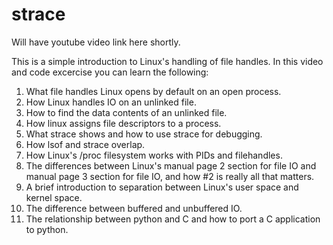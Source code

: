 # strace

Will have youtube video link here shortly.

This is a simple introduction to Linux's handling of file
handles. In this video and code excercise you can learn
the following:

1. What file handles Linux opens by default on an open process.
2. How Linux handles IO on an unlinked file.
3. How to find the data contents of an unlinked file.
4. How linux assigns file descriptors to a process.
5. What strace shows and how to use strace for debugging.
6. How lsof and strace overlap.
7. How Linux's /proc filesystem works with PIDs and filehandles.
8. The differences between Linux's manual page 2 section for
   file IO and manual page 3 section for file IO, and how #2
   is really all that matters.
9. A brief introduction to separation between Linux's user space
   and kernel space.
10. The difference between buffered and unbuffered IO.
11. The relationship between python and C and how to port a C
    application to python.

